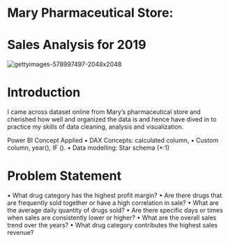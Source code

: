 # Mary Pharmaceutical Store:                                                                                                                                      

# Sales Analysis for 2019       


![gettyimages-578997497-2048x2048](https://github.com/steveaker/power-BI/assets/135893015/2d0d144d-5191-48d5-8bc3-b01bf0480b36)

# Introduction
I came across dataset online from Mary’s pharmaceutical store and cherished how well and organized the data is and hence have dived in to practice my skills of data cleaning, analysis and visualization.


Power BI Concept Applied
  •	DAX Concepts: calculated column,
  •	Custom column, year(), IF ().
  •	Data modelling: Star schema (*:1)


# Problem Statement

   •	What drug category has the highest profit margin?
   •	Are there drugs that are frequently sold together or have a high correlation in sale?
   •	What are the average daily quantity of drugs sold?
   •	Are there specific days or times when sales are consistently lower or higher?
   •	What are the overall sales trend over the years?
   •	What drug category contributes the highest sales revenue?
